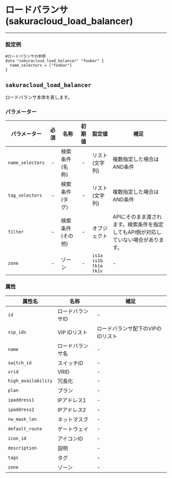 # ロードバランサ(sakuracloud_load_balancer)

---

### 設定例

```hcl
#ロードバランサの参照
data "sakuracloud_load_balancer" "foobar" {
  name_selectors = ["foobar"]
}
```

## `sakuracloud_load_balancer`

ロードバランサ本体を表します。

### パラメーター

|パラメーター       |必須  |名称           |初期値     |設定値                         |補足                                          |
|-----------------|:---:|----------------|:--------:|-------------------------------|----------------------------------------------|
| `name_selectors`  | -   | 検索条件(名称)      | -        | リスト(文字列)           | 複数指定した場合はAND条件  |
| `tag_selectors`   | -   | 検索条件(タグ)      | -        | リスト(文字列)           | 複数指定した場合はAND条件  |
| `filter`          | -   | 検索条件(その他)    | -        | オブジェクト             | APIにそのまま渡されます。検索条件を指定してもAPI側が対応していない場合があります。 |
| `zone`            | -   | ゾーン | - | `is1a`<br />`is1b`<br />`tk1a`<br />`tk1v` | - |

### 属性

|属性名          | 名称             | 補足                  |
|---------------|------------------|----------------------|
| `id`            | ロードバランサID | -                    |
| `vip_ids`       | VIP IDリスト     | ロードバランサ配下のVIPのIDリスト   |
| `name`          | ロードバランサ名 | - |
| `switch_id`     | スイッチID      | - |
| `vrid`          | VRID           | - |
| `high_availability`| 冗長化          | - |
| `plan`          | プラン          | - |
| `ipaddress1`    | IPアドレス1     | - |
| `ipaddress2`    | IPアドレス2     | - |
| `nw_mask_len`   | ネットマスク     | - |
| `default_route` | ゲートウェイ     | - |
| `icon_id`       | アイコンID      | - |
| `description`   | 説明           | - |
| `tags`          | タグ           | - |
| `zone`          | ゾーン          | - |

